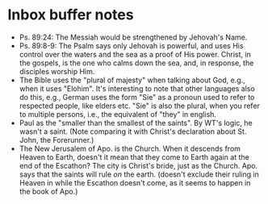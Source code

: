 # Inbox buffer notes

+ Ps. 89:24: The Messiah would be strengthened by Jehovah's Name.
+ Ps. 89:8-9: The Psalm says only Jehovah is powerful, and uses His control over
    the waters and the sea as a proof of His power. Christ, in the gospels, is
    the one who calms down the sea, and, in response, the disciples worship Him.
+ The Bible uses the "plural of majesty" when talking about God, e.g., when it
    uses "Elohim". It's interesting to note that other languages also do this,
    e.g., German uses the form "Sie" as a pronoun used to refer to respected
    people, like elders etc. "Sie" is also the plural, when you refer to
    multiple persons, i.e., the equivalent of "they" in english.
+ Paul as the "smaller than the smallest of the saints". By WT's logic, he
    wasn't a saint. (Note comparing it with Christ's declaration about St. John,
    the Forerunner.)
+ The New Jerusalem of Apo. is the Church. When it descends from Heaven to
    Earth, doesn't it mean that they come to Earth again at the end of the
    Escathon? The city is Christ's bride, just as the Church. Apo. says that the
    saints will rule _on_ the earth. (doesn't exclude their ruling in Heaven in
    while the Escathon doesn't come, as it seems to happen in the book of Apo.)
